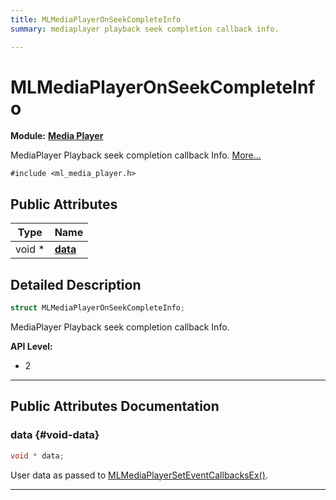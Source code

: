 ```yaml
---
title: MLMediaPlayerOnSeekCompleteInfo
summary: mediaplayer playback seek completion callback info. 

---
```


# MLMediaPlayerOnSeekCompleteInfo

**Module:** **[Media Player](/versioned_docs/version-31-Aug-2023/api-ref/api/Modules/group___media_player/group___media_player.md)**



MediaPlayer Playback seek completion callback Info.  [More...](#detailed-description)


`#include <ml_media_player.h>`

## Public Attributes

| Type           | Name           |
| -------------- | -------------- |
| void * | **[data](/versioned_docs/version-31-Aug-2023/api-ref/api/Modules/group___media_player/struct_m_l_media_player_on_seek_complete_info.md#void-data)**  |

## Detailed Description

```cpp
struct MLMediaPlayerOnSeekCompleteInfo;
```

MediaPlayer Playback seek completion callback Info. 




**API Level:**
  * 2




-----------
## Public Attributes Documentation

### data {#void-data}

```cpp
void * data;
```


User data as passed to [MLMediaPlayerSetEventCallbacksEx()](/versioned_docs/version-31-Aug-2023/api-ref/api/Modules/group___media_player/group___media_player.md#mlresult-mlmediaplayerseteventcallbacksex). 





-----------


